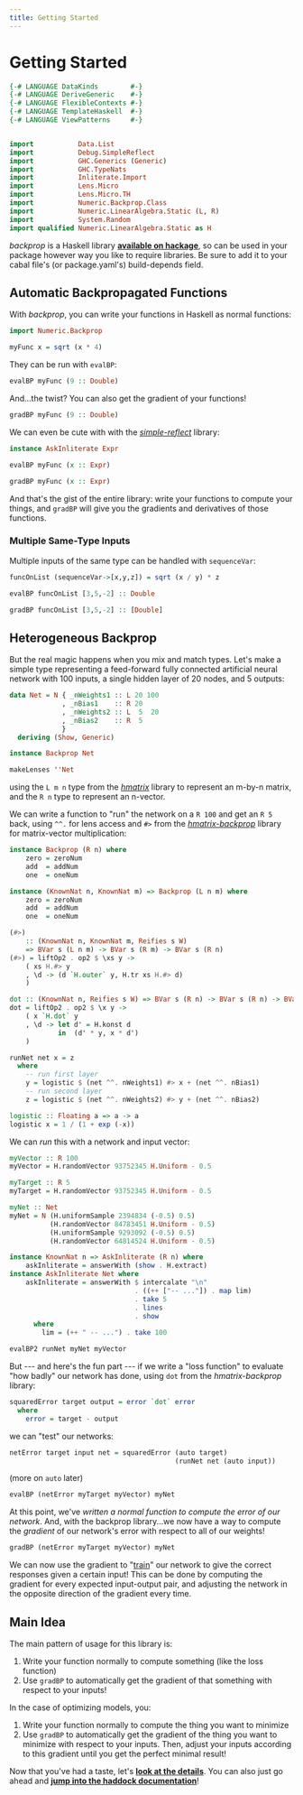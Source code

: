 ```yaml
---
title: Getting Started
---
```


Getting Started
===============

```haskell top hide
{-# LANGUAGE DataKinds        #-}
{-# LANGUAGE DeriveGeneric    #-}
{-# LANGUAGE FlexibleContexts #-}
{-# LANGUAGE TemplateHaskell  #-}
{-# LANGUAGE ViewPatterns     #-}


import           Data.List
import           Debug.SimpleReflect
import           GHC.Generics (Generic)
import           GHC.TypeNats
import           Inliterate.Import
import           Lens.Micro
import           Lens.Micro.TH
import           Numeric.Backprop.Class
import           Numeric.LinearAlgebra.Static (L, R)
import           System.Random
import qualified Numeric.LinearAlgebra.Static as H
```

*backprop* is a Haskell library **[available on hackage][haddock]**, so can be
used in your package however way you like to require libraries.  Be sure to add
it to your cabal file's (or package.yaml's) build-depends field.

Automatic Backpropagated Functions
----------------------------------

With *backprop*, you can write your functions in Haskell as normal functions:

```haskell top
import Numeric.Backprop

myFunc x = sqrt (x * 4)
```

They can be run with `evalBP`:

```haskell eval
evalBP myFunc (9 :: Double)
```

And...the twist?  You can also get the gradient of your functions!

```haskell eval
gradBP myFunc (9 :: Double)
```

We can even be cute with with the *[simple-reflect][]* library:

[simple-reflect]: https://hackage.haskell.org/package/simple-reflect

```haskell top hide
instance AskInliterate Expr
```

```haskell eval
evalBP myFunc (x :: Expr)
```


```haskell eval
gradBP myFunc (x :: Expr)
```


And that's the gist of the entire library: write your functions to compute your
things, and `gradBP` will give you the gradients and derivatives of those
functions.

### Multiple Same-Type Inputs

Multiple inputs of the same type can be handled with `sequenceVar`:

```haskell top
funcOnList (sequenceVar->[x,y,z]) = sqrt (x / y) * z
```

```haskell eval
evalBP funcOnList [3,5,-2] :: Double
```

```haskell eval
gradBP funcOnList [3,5,-2] :: [Double]
```

Heterogeneous Backprop
----------------------

But the real magic happens when you mix and match types.  Let's make a simple
type representing a feed-forward fully connected artificial neural network with
100 inputs, a single hidden layer of 20 nodes, and 5 outputs:

```haskell top
data Net = N { _nWeights1 :: L 20 100
             , _nBias1    :: R 20
             , _nWeights2 :: L  5  20
             , _nBias2    :: R  5
             }
  deriving (Show, Generic)

instance Backprop Net

makeLenses ''Net
```

using the `L m n` type from the *[hmatrix][]* library to represent an m-by-n
matrix, and the `R n` type to represent an n-vector.

[hmatrix]: http://hackage.haskell.org/package/hmatrix

We can write a function to "run" the network on a `R 100` and get an `R 5`
back, using `^^.` for lens access and `#>` from the *[hmatrix-backprop][]* library for
matrix-vector multiplication:

[hmatrix-backprop]: http://hackage.haskell.org/package/hmatrix-backprop

```haskell top hide
instance Backprop (R n) where
    zero = zeroNum
    add  = addNum
    one  = oneNum

instance (KnownNat n, KnownNat m) => Backprop (L n m) where
    zero = zeroNum
    add  = addNum
    one  = oneNum

(#>)
    :: (KnownNat n, KnownNat m, Reifies s W)
    => BVar s (L n m) -> BVar s (R m) -> BVar s (R n)
(#>) = liftOp2 . op2 $ \xs y ->
    ( xs H.#> y
    , \d -> (d `H.outer` y, H.tr xs H.#> d)
    )

dot :: (KnownNat n, Reifies s W) => BVar s (R n) -> BVar s (R n) -> BVar s Double
dot = liftOp2 . op2 $ \x y ->
    ( x `H.dot` y
    , \d -> let d' = H.konst d
            in  (d' * y, x * d')
    )
```

```haskell top
runNet net x = z
  where
    -- run first layer
    y = logistic $ (net ^^. nWeights1) #> x + (net ^^. nBias1)
    -- run second layer
    z = logistic $ (net ^^. nWeights2) #> y + (net ^^. nBias2)

logistic :: Floating a => a -> a
logistic x = 1 / (1 + exp (-x))
```

We can *run* this with a network and input vector:

```haskell top hide
myVector :: R 100
myVector = H.randomVector 93752345 H.Uniform - 0.5

myTarget :: R 5
myTarget = H.randomVector 93752345 H.Uniform - 0.5

myNet :: Net
myNet = N (H.uniformSample 2394834 (-0.5) 0.5)
          (H.randomVector 84783451 H.Uniform - 0.5)
          (H.uniformSample 9293092 (-0.5) 0.5)
          (H.randomVector 64814524 H.Uniform - 0.5)

instance KnownNat n => AskInliterate (R n) where
    askInliterate = answerWith (show . H.extract)
instance AskInliterate Net where
    askInliterate = answerWith $ intercalate "\n"
                               . ((++ ["-- ..."]) . map lim)
                               . take 5
                               . lines
                               . show
      where
        lim = (++ " -- ...") . take 100
```

```haskell eval
evalBP2 runNet myNet myVector
```

But --- and here's the fun part --- if we write a "loss function" to evaluate
"how badly" our network has done, using `dot` from the *hmatrix-backprop*
library:

```haskell top
squaredError target output = error `dot` error
  where
    error = target - output
```

we can "test" our networks:

```haskell top
netError target input net = squaredError (auto target)
                                         (runNet net (auto input))
```

(more on `auto` later)

```haskell eval
evalBP (netError myTarget myVector) myNet
```

At this point, we've *written a normal function to compute the error of our
network*.  And, with the backprop library...we now have a way to compute the
*gradient* of our network's error with respect to all of our weights!

```haskell eval
gradBP (netError myTarget myVector) myNet
```

We can now use the gradient to "[train][]" our network to give the correct
responses given a certain input!  This can be done by computing the gradient
for every expected input-output pair, and adjusting the network in the opposite
direction of the gradient every time.

[train]: https://blog.jle.im/entry/purely-functional-typed-models-1.html

Main Idea
---------

The main pattern of usage for this library is:

1.  Write your function normally to compute something (like the loss function)
2.  Use `gradBP` to automatically get the gradient of that something with
    respect to your inputs!

In the case of optimizing models, you:

1.  Write your function normally to compute the thing you want to minimize
2.  Use `gradBP` to automatically get the gradient of the thing you want to
    minimize with respect to your inputs.  Then, adjust your inputs according
    to this gradient until you get the perfect minimal result!

Now that you've had a taste, let's **[look at the details][details]**.  You can
also just go ahead and **[jump into the haddock documentation][haddock]**!

[details]: https://backprop.jle.im/02-a-detailed-look.html
[haddock]: https://hackage.haskell.org/package/backprop
